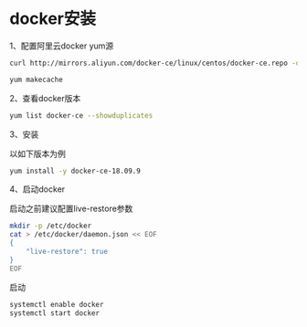# docker安装

1、配置阿里云docker yum源

```bash
curl http://mirrors.aliyun.com/docker-ce/linux/centos/docker-ce.repo -o /etc/yum.repos.d/docker-ce.repo

yum makecache
```

2、查看docker版本

```bash
yum list docker-ce --showduplicates
```

3、安装

以如下版本为例

```bash
yum install -y docker-ce-18.09.9
```

4、启动docker

启动之前建议配置live-restore参数

```bash
mkdir -p /etc/docker
cat > /etc/docker/daemon.json << EOF
{
	"live-restore": true
}
EOF
```

启动

```bash
systemctl enable docker
systemctl start docker
```

